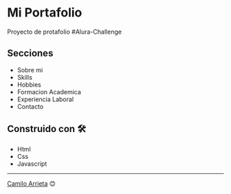 # Mi Portafolio
Proyecto de protafolio #Alura-Challenge
## Secciones
* Sobre mi 
* Skills
* Hobbies
* Formacion Academica
* Experiencia Laboral
* Contacto

## Construido con 🛠️

* Html
* Css
* Javascript

---
  
[Camilo Arrieta](https://github.com/Camilo-a17) 😊
</div>

